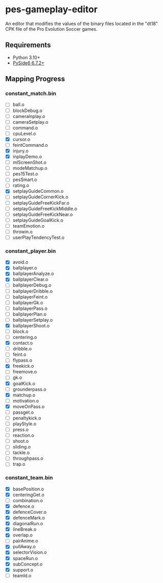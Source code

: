 # pes-gameplay-editor
An editor that modifies the values of the binary files located in the "dt18" CPK file of the Pro Evolution Soccer games.

## Requirements
* Python 3.10+
* [PySide6 6.7.2+](https://doc.qt.io/qtforpython-6/)

## Mapping Progress
### constant_match.bin
- [ ] ball.o
- [ ] blockDebug.o
- [ ] cameraInplay.o
- [ ] cameraSetplay.o
- [ ] command.o
- [ ] cpuLevel.o
- [x] cursor.o
- [ ] feintCommand.o
- [x] injury.o
- [x] inplayDemo.o
- [ ] mlScreenShot.o
- [ ] modeMatchup.o
- [ ] pes15Test.o
- [ ] pesSmart.o
- [ ] rating.o
- [x] setplayGuideCommon.o
- [ ] setplayGuideCornerKick.o
- [ ] setplayGuideFreeKickFar.o
- [ ] setplayGuideFreeKickMiddle.o
- [ ] setplayGuideFreeKickNear.o
- [ ] setplayGuideGoalKick.o
- [ ] teamEmotion.o
- [ ] throwin.o
- [ ] userPlayTendencyTest.o
### constant_player.bin
- [x]  avoid.o
- [x] ballplayer.o
- [x] ballplayerAnalyze.o
- [x] ballplayerClear.o
- [ ] ballplayerDebug.o
- [ ] ballplayerDribble.o
- [ ] ballplayerFeint.o
- [ ] ballplayerGk.o
- [ ] ballplayerPass.o
- [ ] ballplayerPlan.o
- [ ] ballplayerSetplay.o
- [x] ballplayerShoot.o
- [ ] block.o
- [ ] centering.o
- [x] contact.o
- [ ] dribble.o
- [ ] feint.o
- [ ] flypass.o
- [x] freekick.o
- [ ] freemove.o
- [ ] gk.o
- [x] goalKick.o
- [ ] grounderpass.o
- [x] matchup.o
- [ ] motivation.o
- [x] moveOnPass.o
- [ ] passget.o
- [ ] penaltykick.o
- [ ] playStyle.o
- [ ] press.o
- [ ] reaction.o
- [ ] shoot.o
- [ ] sliding.o
- [ ] tackle.o
- [ ] throughpass.o
- [ ] trap.o
### constant_team.bin
- [x] basePosition.o
- [x] centeringGet.o
- [ ] combination.o
- [x] defence.o
- [x] defenceCover.o
- [x] defenceMark.o
- [x] diagonalRun.o
- [x] lineBreak.o
- [x] overlap.o
- [ ] pairAnime.o
- [x] pullAway.o
- [x] selectorVision.o
- [x] spaceRun.o
- [x] subConcept.o
- [x] support.o
- [ ] teamId.o